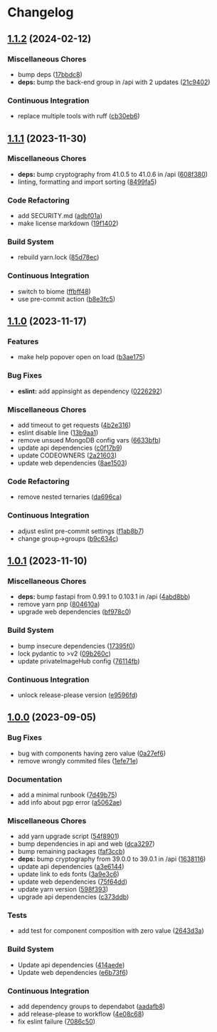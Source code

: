 # Changelog

## [1.1.2](https://github.com/equinor/mercury/compare/v1.1.1...v1.1.2) (2024-02-12)


### Miscellaneous Chores

* bump deps ([17bbdc8](https://github.com/equinor/mercury/commit/17bbdc84ec8b4a75a5bb2ea9ddb2cc004cb60afd))
* **deps:** bump the back-end group in /api with 2 updates ([21c9402](https://github.com/equinor/mercury/commit/21c9402f8a5adb0dc6f258202a4552e4d650645d))


### Continuous Integration

* replace multiple tools with ruff ([cb30eb6](https://github.com/equinor/mercury/commit/cb30eb6a5c1b453b8cb5817160153b3919f983c4))

## [1.1.1](https://github.com/equinor/mercury/compare/v1.1.0...v1.1.1) (2023-11-30)


### Miscellaneous Chores

* **deps:** bump cryptography from 41.0.5 to 41.0.6 in /api ([608f380](https://github.com/equinor/mercury/commit/608f38068f1a778e9fa3062f0463bea2c06ccad5))
* linting, formatting and import sorting ([8499fa5](https://github.com/equinor/mercury/commit/8499fa5b4f54853a7b9b997dcd625d98ae1e4413))


### Code Refactoring

* add SECURITY.md ([adbf01a](https://github.com/equinor/mercury/commit/adbf01adaeda468ee64f66d2bb17cfa26f926e14))
* make license markdown ([19f1402](https://github.com/equinor/mercury/commit/19f140237d8a7e3b9205e186bc14383fafec70c6))


### Build System

* rebuild yarn.lock ([85d78ec](https://github.com/equinor/mercury/commit/85d78ec481c1bbd61b405f852ed8a100d2d12940))


### Continuous Integration

* switch to biome ([ffbff48](https://github.com/equinor/mercury/commit/ffbff484be057794ca5f983a9616de699dbf8959))
* use pre-commit action ([b8e3fc5](https://github.com/equinor/mercury/commit/b8e3fc593c075e441e9a3cea95b319d42d69922b))

## [1.1.0](https://github.com/equinor/mercury/compare/v1.0.1...v1.1.0) (2023-11-17)


### Features

* make help popover open on load ([b3ae175](https://github.com/equinor/mercury/commit/b3ae175a48091b70415049d788788c8b6081ef3b))


### Bug Fixes

* **eslint:** add appinsight as dependency ([0226292](https://github.com/equinor/mercury/commit/0226292b51d524fb26489dc9302e8ed3b77b50be))


### Miscellaneous Chores

* add timeout to get requests ([4b2e316](https://github.com/equinor/mercury/commit/4b2e31677affcf47e14cac6197efa3330c6be1af))
* eslint disable line ([13b9aa1](https://github.com/equinor/mercury/commit/13b9aa16453f6638356a07e9660d12d24da73c19))
* remove unsued MongoDB config vars ([6633bfb](https://github.com/equinor/mercury/commit/6633bfb90d0d4c0d889d2e4ffebca8e97cfdcfd0))
* update api dependencies ([c0f17b9](https://github.com/equinor/mercury/commit/c0f17b96d273d649aea3cbb270fcc30e20ffaec7))
* update CODEOWNERS ([2a21603](https://github.com/equinor/mercury/commit/2a2160371cb914dbb66080f57f5371e7cf843fee))
* update web dependencies ([8ae1503](https://github.com/equinor/mercury/commit/8ae15038afd28a2d6fab43034b3bf953c5736aea))


### Code Refactoring

* remove nested ternaries ([da696ca](https://github.com/equinor/mercury/commit/da696ca325c82b7fe3062436e0671fceeee4a0c2))


### Continuous Integration

* adjust eslint pre-commit settings ([f1ab8b7](https://github.com/equinor/mercury/commit/f1ab8b73b6f31a0db6070b0e376d62c3a5cbb859))
* change group-&gt;groups ([b9c634c](https://github.com/equinor/mercury/commit/b9c634c715638237feff73ee3b2c7e679e6acad1))

## [1.0.1](https://github.com/equinor/mercury/compare/v1.0.0...v1.0.1) (2023-11-10)


### Miscellaneous Chores

* **deps:** bump fastapi from 0.99.1 to 0.103.1 in /api ([4abd8bb](https://github.com/equinor/mercury/commit/4abd8bb5f9bc998730ca3194cae8416264f2d621))
* remove yarn pnp ([804610a](https://github.com/equinor/mercury/commit/804610aca54cc7e39e2f2ab5ac8ac1240587a604))
* upgrade web dependencies ([bf978c0](https://github.com/equinor/mercury/commit/bf978c07114d7b432ac5cb2fdc86170d8bf2695a))


### Build System

* bump insecure dependencies ([17395f0](https://github.com/equinor/mercury/commit/17395f02d1be1a465393fbe4fca0936c3da19c0d))
* lock pydantic to &gt;v2 ([09b260c](https://github.com/equinor/mercury/commit/09b260ccc262ab569b4b1806aad77788b6667b43))
* update privateImageHub config ([76114fb](https://github.com/equinor/mercury/commit/76114fbbec1fcb2a156c84f4eedcbe84c51f925a))


### Continuous Integration

* unlock release-please version ([e9596fd](https://github.com/equinor/mercury/commit/e9596fd2834f6e1782d7d826bffcb99b0d259cac))

## [1.0.0](https://github.com/equinor/mercury/compare/v0.6.0...v1.0.0) (2023-09-05)


### Bug Fixes

* bug with components having zero value ([0a27ef6](https://github.com/equinor/mercury/commit/0a27ef6f99a09d98a385b8d9fe9720f4f285efaf))
* remove wrongly commited files ([1efe71e](https://github.com/equinor/mercury/commit/1efe71eafac12b56fd5bd1f8f4dce8efda6ca961))


### Documentation

* add a minimal runbook ([7d49b75](https://github.com/equinor/mercury/commit/7d49b755d263f52a4918d26483f26e7eb589d2f3))
* add info about pgp error ([a5062ae](https://github.com/equinor/mercury/commit/a5062ae3b7612cf7d3c32100844336ef515bd7e4))


### Miscellaneous Chores

* add yarn upgrade script ([54f8901](https://github.com/equinor/mercury/commit/54f89011c873d02cfd46f69325fd838f6a92000f))
* bump dependencies in api and web ([dca3297](https://github.com/equinor/mercury/commit/dca329770b3dbd46c67a6409390461f97e7673b2))
* bump remaining packages ([faf3ccb](https://github.com/equinor/mercury/commit/faf3ccb2bdf5f026aab445b28d9ff4a1fd57bfa2))
* **deps:** bump cryptography from 39.0.0 to 39.0.1 in /api ([1638116](https://github.com/equinor/mercury/commit/16381164d0816c6e3864e0d759ea69e5eae45ac0))
* update api dependencies ([a3e6144](https://github.com/equinor/mercury/commit/a3e614485658d6f6bc45755b420cb79871279c34))
* update link to eds fonts ([3a9e3c6](https://github.com/equinor/mercury/commit/3a9e3c6da283a1c0c3bd0036d97ac9b88c386911))
* update web dependencies ([75f64dd](https://github.com/equinor/mercury/commit/75f64dd1af3d5870637073503736867af476b445))
* update yarn version ([598f393](https://github.com/equinor/mercury/commit/598f3937b1a6482b0572ef48e785d325f22629f1))
* upgrade api dependencies ([c373ddb](https://github.com/equinor/mercury/commit/c373ddb53031c393867077384d518350a5478b06))


### Tests

* add test for component composition with zero value ([2643d3a](https://github.com/equinor/mercury/commit/2643d3a804a05ffc14cab617749e97a32d3dcbe4))


### Build System

* Update api dependencies ([414aede](https://github.com/equinor/mercury/commit/414aedeab58a05566bf035fd3bc41fe1645bb5c3))
* Update web dependencies ([e6b73f6](https://github.com/equinor/mercury/commit/e6b73f6afc5693cf403c1241c5ae7905a8913aab))


### Continuous Integration

* add dependency groups to dependabot ([aadafb8](https://github.com/equinor/mercury/commit/aadafb8f9a7348dc6c1e700763d96ff8ac36af65))
* add release-please to workflow ([4e08c68](https://github.com/equinor/mercury/commit/4e08c68e4a89de0ca253d6148a54ad88db739606))
* fix eslint failure ([7086c50](https://github.com/equinor/mercury/commit/7086c50ce498c107ff22df48ecf8c5b71bf40032))
